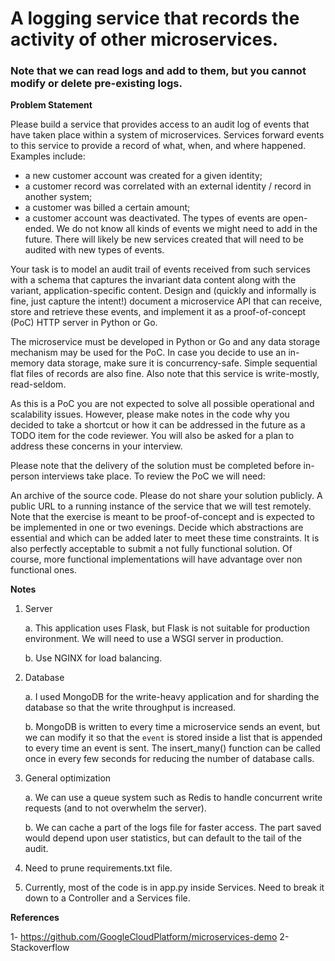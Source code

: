# A logging service that records the activity of other microservices.

### Note that we can read logs and add to them, but you cannot modify or delete pre-existing logs.


**Problem Statement**

Please build a service that provides access to an audit log of events that have taken place within a system of microservices. Services forward events to this service to provide a record of what, when, and where happened. Examples include:

- a new customer account was created for a given identity;
- a customer record was correlated with an external identity / record in another system;
- a customer was billed a certain amount;
- a customer account was deactivated.
The types of events are open-ended. We do not know all kinds of events we might need to add in the future. There will likely be new services created that will need to be audited with new types of events.

Your task is to model an audit trail of events received from such services with a schema that captures the invariant data content along with the variant, application-specific content. Design and (quickly and informally is fine, just capture the intent!) document a microservice API that can receive, store and retrieve these events, and implement it as a proof-of-concept (PoC) HTTP server in Python or Go.

The microservice must be developed in Python or Go and any data storage mechanism may be used for the PoC. In case you decide to use an in-memory data storage, make sure it is concurrency-safe. Simple sequential flat files of records are also fine. Also note that this service is write-mostly, read-seldom.

As this is a PoC you are not expected to solve all possible operational and scalability issues. However, please make notes in the code why you decided to take a shortcut or how it can be addressed in the future as a TODO item for the code reviewer. You will also be asked for a plan to address these concerns in your interview.

Please note that the delivery of the solution must be completed before in-person interviews take place. To review the PoC we will need:

An archive of the source code. Please do not share your solution publicly.
A public URL to a running instance of the service that we will test remotely.
Note that the exercise is meant to be proof-of-concept and is expected to be implemented in one or two evenings. Decide which abstractions are essential and which can be added later to meet these time constraints. It is also perfectly acceptable to submit a not fully functional solution. Of course, more functional implementations will have advantage over non functional ones.

 
**Notes**

1. Server

    a. This application uses Flask, but Flask is not suitable for production environment. We will need to use a WSGI server in production.

    b. Use NGINX for load balancing.

2. Database 

    a. I used MongoDB for the write-heavy application and for sharding the database so that the write throughput is increased.

    b. MongoDB is written to every time a microservice sends an event, but we can modify it so that the `event` is stored inside a list that is appended to every time an event is sent. The insert_many() function can be called once in every few seconds for reducing the number of database calls.

3. General optimization

    a. We can use a queue system such as Redis to handle concurrent write requests (and to not overwhelm the server).

    b. We can cache a part of the logs file for faster access. The part saved would depend upon user statistics, but can default to the tail of the audit.

4. Need to prune requirements.txt file.

5. Currently, most of the code is in app.py inside Services. Need to break it down to a Controller and a Services file.
 


 **References**

 1- https://github.com/GoogleCloudPlatform/microservices-demo
 2- Stackoverflow
